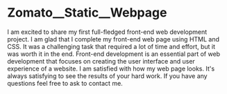 # Zomato__Static__Webpage
I am excited to share my first full-fledged front-end web development project.
I am glad that I complete my front-end web page using HTML and CSS.
It was a challenging task that required a lot of time and effort, but it was worth it in the end.
Front-end development is an essential part of web development that focuses on creating the user interface and user experience of a website. 
I am satisfied with how my web page looks. 
It's always satisfying to see the results of your hard work. 
If you have any questions feel free to ask to contact me.
